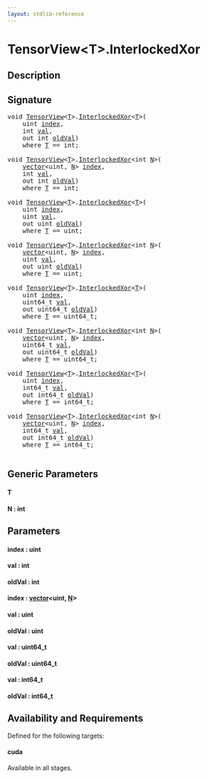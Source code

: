 ```yaml
---
layout: stdlib-reference
---
```


# TensorView\<T\>\.InterlockedXor

## Description





## Signature 

<pre>
<span class="code_keyword">void</span> <a href="index.html" class="code_type">TensorView</a>&lt;<a href="interlockedxor-0b.html#typeparam-T" class="code_type">T</a>&gt;.<a href="interlockedxor-0b.html">InterlockedXor</a>&lt;<a href="interlockedxor-0b.html#typeparam-T" class="code_type">T</a>&gt;(
    <span class="code_keyword">uint</span> <a href="interlockedxor-0b.html#decl-index" class="code_param">index</a>,
    <span class="code_keyword">int</span> <a href="interlockedxor-0b.html#decl-val" class="code_param">val</a>,
    <span class="code_keyword">out</span> <span class="code_keyword">int</span> <a href="interlockedxor-0b.html#decl-oldVal" class="code_param">oldVal</a>)
    <span class='code_keyword'>where</span> <a href="interlockedxor-0b.html#typeparam-T" class="code_type">T</a> == <span class="code_keyword">int</span>;

<span class="code_keyword">void</span> <a href="index.html" class="code_type">TensorView</a>&lt;<a href="interlockedxor-0b.html#typeparam-T" class="code_type">T</a>&gt;.<a href="interlockedxor-0b.html">InterlockedXor</a>&lt;<span class="code_keyword">int</span> <a href="interlockedxor-0b.html#decl-N" class="code_var">N</a>&gt;(
    <a href="../vector/index.html" class="code_type">vector</a>&lt;<span class="code_keyword">uint</span>, <a href="interlockedxor-0b.html#decl-N" class="code_var">N</a>&gt; <a href="interlockedxor-0b.html#decl-index" class="code_param">index</a>,
    <span class="code_keyword">int</span> <a href="interlockedxor-0b.html#decl-val" class="code_param">val</a>,
    <span class="code_keyword">out</span> <span class="code_keyword">int</span> <a href="interlockedxor-0b.html#decl-oldVal" class="code_param">oldVal</a>)
    <span class='code_keyword'>where</span> <a href="interlockedxor-0b.html#typeparam-T" class="code_type">T</a> == <span class="code_keyword">int</span>;

<span class="code_keyword">void</span> <a href="index.html" class="code_type">TensorView</a>&lt;<a href="interlockedxor-0b.html#typeparam-T" class="code_type">T</a>&gt;.<a href="interlockedxor-0b.html">InterlockedXor</a>&lt;<a href="interlockedxor-0b.html#typeparam-T" class="code_type">T</a>&gt;(
    <span class="code_keyword">uint</span> <a href="interlockedxor-0b.html#decl-index" class="code_param">index</a>,
    <span class="code_keyword">uint</span> <a href="interlockedxor-0b.html#decl-val" class="code_param">val</a>,
    <span class="code_keyword">out</span> <span class="code_keyword">uint</span> <a href="interlockedxor-0b.html#decl-oldVal" class="code_param">oldVal</a>)
    <span class='code_keyword'>where</span> <a href="interlockedxor-0b.html#typeparam-T" class="code_type">T</a> == <span class="code_keyword">uint</span>;

<span class="code_keyword">void</span> <a href="index.html" class="code_type">TensorView</a>&lt;<a href="interlockedxor-0b.html#typeparam-T" class="code_type">T</a>&gt;.<a href="interlockedxor-0b.html">InterlockedXor</a>&lt;<span class="code_keyword">int</span> <a href="interlockedxor-0b.html#decl-N" class="code_var">N</a>&gt;(
    <a href="../vector/index.html" class="code_type">vector</a>&lt;<span class="code_keyword">uint</span>, <a href="interlockedxor-0b.html#decl-N" class="code_var">N</a>&gt; <a href="interlockedxor-0b.html#decl-index" class="code_param">index</a>,
    <span class="code_keyword">uint</span> <a href="interlockedxor-0b.html#decl-val" class="code_param">val</a>,
    <span class="code_keyword">out</span> <span class="code_keyword">uint</span> <a href="interlockedxor-0b.html#decl-oldVal" class="code_param">oldVal</a>)
    <span class='code_keyword'>where</span> <a href="interlockedxor-0b.html#typeparam-T" class="code_type">T</a> == <span class="code_keyword">uint</span>;

<span class="code_keyword">void</span> <a href="index.html" class="code_type">TensorView</a>&lt;<a href="interlockedxor-0b.html#typeparam-T" class="code_type">T</a>&gt;.<a href="interlockedxor-0b.html">InterlockedXor</a>&lt;<a href="interlockedxor-0b.html#typeparam-T" class="code_type">T</a>&gt;(
    <span class="code_keyword">uint</span> <a href="interlockedxor-0b.html#decl-index" class="code_param">index</a>,
    uint64_t <a href="interlockedxor-0b.html#decl-val" class="code_param">val</a>,
    <span class="code_keyword">out</span> uint64_t <a href="interlockedxor-0b.html#decl-oldVal" class="code_param">oldVal</a>)
    <span class='code_keyword'>where</span> <a href="interlockedxor-0b.html#typeparam-T" class="code_type">T</a> == uint64_t;

<span class="code_keyword">void</span> <a href="index.html" class="code_type">TensorView</a>&lt;<a href="interlockedxor-0b.html#typeparam-T" class="code_type">T</a>&gt;.<a href="interlockedxor-0b.html">InterlockedXor</a>&lt;<span class="code_keyword">int</span> <a href="interlockedxor-0b.html#decl-N" class="code_var">N</a>&gt;(
    <a href="../vector/index.html" class="code_type">vector</a>&lt;<span class="code_keyword">uint</span>, <a href="interlockedxor-0b.html#decl-N" class="code_var">N</a>&gt; <a href="interlockedxor-0b.html#decl-index" class="code_param">index</a>,
    uint64_t <a href="interlockedxor-0b.html#decl-val" class="code_param">val</a>,
    <span class="code_keyword">out</span> uint64_t <a href="interlockedxor-0b.html#decl-oldVal" class="code_param">oldVal</a>)
    <span class='code_keyword'>where</span> <a href="interlockedxor-0b.html#typeparam-T" class="code_type">T</a> == uint64_t;

<span class="code_keyword">void</span> <a href="index.html" class="code_type">TensorView</a>&lt;<a href="interlockedxor-0b.html#typeparam-T" class="code_type">T</a>&gt;.<a href="interlockedxor-0b.html">InterlockedXor</a>&lt;<a href="interlockedxor-0b.html#typeparam-T" class="code_type">T</a>&gt;(
    <span class="code_keyword">uint</span> <a href="interlockedxor-0b.html#decl-index" class="code_param">index</a>,
    int64_t <a href="interlockedxor-0b.html#decl-val" class="code_param">val</a>,
    <span class="code_keyword">out</span> int64_t <a href="interlockedxor-0b.html#decl-oldVal" class="code_param">oldVal</a>)
    <span class='code_keyword'>where</span> <a href="interlockedxor-0b.html#typeparam-T" class="code_type">T</a> == int64_t;

<span class="code_keyword">void</span> <a href="index.html" class="code_type">TensorView</a>&lt;<a href="interlockedxor-0b.html#typeparam-T" class="code_type">T</a>&gt;.<a href="interlockedxor-0b.html">InterlockedXor</a>&lt;<span class="code_keyword">int</span> <a href="interlockedxor-0b.html#decl-N" class="code_var">N</a>&gt;(
    <a href="../vector/index.html" class="code_type">vector</a>&lt;<span class="code_keyword">uint</span>, <a href="interlockedxor-0b.html#decl-N" class="code_var">N</a>&gt; <a href="interlockedxor-0b.html#decl-index" class="code_param">index</a>,
    int64_t <a href="interlockedxor-0b.html#decl-val" class="code_param">val</a>,
    <span class="code_keyword">out</span> int64_t <a href="interlockedxor-0b.html#decl-oldVal" class="code_param">oldVal</a>)
    <span class='code_keyword'>where</span> <a href="interlockedxor-0b.html#typeparam-T" class="code_type">T</a> == int64_t;

</pre>

## Generic Parameters

####  <a id="typeparam-T"></a>T
####  <a id="decl-N"></a>N  : int

## Parameters

####  <a id="decl-index"></a>index  : uint
####  <a id="decl-val"></a>val  : int
####  <a id="decl-oldVal"></a>oldVal  : int
####  <a id="decl-index"></a>index  : [vector](../vector/index.html)\<uint, [N](../vector/index.html#decl-N)\>
####  <a id="decl-val"></a>val  : uint
####  <a id="decl-oldVal"></a>oldVal  : uint
####  <a id="decl-val"></a>val  : uint64\_t
####  <a id="decl-oldVal"></a>oldVal  : uint64\_t
####  <a id="decl-val"></a>val  : int64\_t
####  <a id="decl-oldVal"></a>oldVal  : int64\_t

## Availability and Requirements

Defined for the following targets:

#### cuda
Available in all stages.



